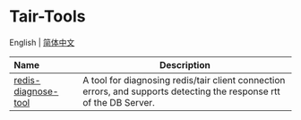 # Tair-Tools
English | [简体中文](README.zh_CN.md)

| Name                                         | Description                                                  |
| :------------------------------------------- | ------------------------------------------------------------ |
| [redis-diagnose-tool](./redis-diagnose-tool) | A tool for diagnosing redis/tair client connection errors, and supports detecting the response rtt of the DB Server. |

